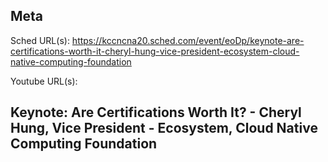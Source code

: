 ## Meta
Sched URL(s): https://kccncna20.sched.com/event/eoDp/keynote-are-certifications-worth-it-cheryl-hung-vice-president-ecosystem-cloud-native-computing-foundation

Youtube URL(s):

## Keynote: Are Certifications Worth It? - Cheryl Hung, Vice President - Ecosystem, Cloud Native Computing Foundation


